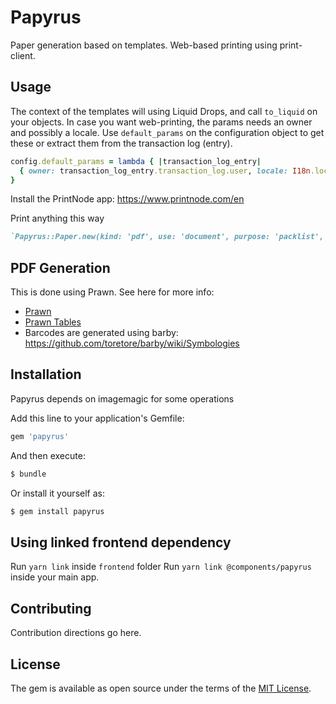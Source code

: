 # Papyrus

Paper generation based on templates. Web-based printing using print-client.

## Usage

The context of the templates will using Liquid Drops, and call `to_liquid` on your objects.
In case you want web-printing, the params needs an owner and possibly a locale. Use `default_params` on the configuration object to get these or extract them from the transaction log (entry).

```ruby
config.default_params = lambda { |transaction_log_entry|
  { owner: transaction_log_entry.transaction_log.user, locale: I18n.locale }
}
```

Install the PrintNode app: https://www.printnode.com/en

Print anything this way
```ruby
`Papyrus::Paper.new(kind: 'pdf', use: 'document', purpose: 'packlist', owner: User.first, papyrable: Shipment.first, attachment: {io: StringIO.new("test"), filename: 'test.pdf'}).print!`
```

## PDF Generation

This is done using Prawn. See here for more info:

- [Prawn](https://prawnpdf.org/manual.pdf)
- [Prawn Tables](http://prawnpdf.org/prawn-table-manual.pdf)
- Barcodes are generated using barby: https://github.com/toretore/barby/wiki/Symbologies

## Installation

Papyrus depends on imagemagic for some operations

Add this line to your application's Gemfile:

```ruby
gem 'papyrus'
```

And then execute:

```bash
$ bundle
```

Or install it yourself as:

```bash
$ gem install papyrus
```

## Using linked frontend dependency

Run `yarn link` inside `frontend` folder
Run `yarn link @components/papyrus` inside your main app.

## Contributing

Contribution directions go here.

## License

The gem is available as open source under the terms of the [MIT License](https://opensource.org/licenses/MIT).
